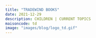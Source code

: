 ```yaml
---
title: "TRADEWIND BOOKS"
date: 2021-12-29
description: CHILDREN | CURRENT TOPICS
maisoncode: td
image: "images/blog/logo_td.gif"
---
```

